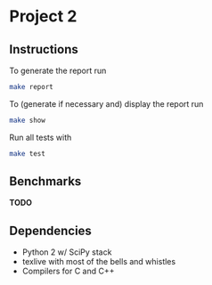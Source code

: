 # Project 2


## Instructions
To generate the report run
``` sh
make report
```

To (generate if necessary and) display the report run
``` sh
make show
```

Run all tests with
``` sh
make test
```

## Benchmarks
__TODO__


## Dependencies
* Python 2 w/ SciPy stack
* texlive with most of the bells and whistles
* Compilers for C and C++
